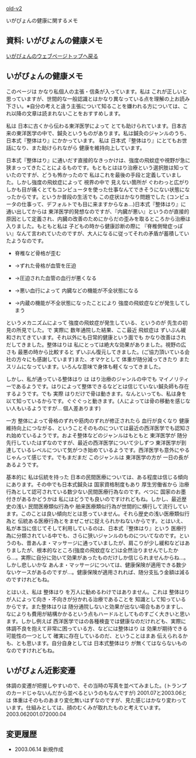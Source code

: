 [old-v2](memohealth-orig.html)

いがぴょんの健康に関するメモ

## 資料: いがぴょんの健康メモ
[いがぴょんのウェブページトップへ戻る](../../index.html)
## いがぴょんの健康メモ

このページは かなり私個人の主張・信条が入っています。私は これが正しいと思っていますが、世間的な一般認識とはかなり異なっている点を理解の上お読み下さい。※自分の考えと違う主張について知ることを嫌われる方については、これ以降の文章は読まれないことをおすすめします。

私は 日本に古くから伝わる東洋医学によって とても助けられています。日本古来の東洋医学の中で、鍼灸というものがあります。私は鍼灸のジャンルのうち、日本式『整体はり』にかかっています。 私は 日本式『整体はり』にとてもお世話になり、また助けられながら 健康を維持向上しています。

日本式『整体はり』に通いだす直接的なきっかけは、強度の飛蚊症や視野が急に狭まっってきたことによるものです。もともとははり治療という選択肢は知っていたのですが、どうも怖かったので 私はこれを最後の手段と定義していました。しかし強度の飛蚊症によって 視界の中で 見えない箇所が ぐわわっと広がり しかも目が痛くとてもコンピュータを使った仕事なんてできそうにない状態になったからです。というか普段の生活でも この症状はかなり問題でした (コンピュータの仕事って、デフォルトでも目に来ますからなぁ…)日本式『整体はり』に通い出してからは 東洋医学的発想なのですが、『内臓が悪い』というのが直接的原因として定義され、内臓の改善のためにからだの歪みを取るところから治療は入りました。もともと私は 子どもの時から健康診断の際に 『脊椎側彎症っぽい』なんて言われていたのですが、大人になるに従ってそれの矛盾が蓄積していたようなのです。

* 脊椎など骨格が歪む
  
* →ずれた骨格が血管を圧迫
  
* →圧迫された血管の血行が悪くなる
  
* →悪い血行によって 内臓などの機能が不全状態になる
  
* →内蔵の機能が不全状態になったことにより 強度の飛蚊症などが発生してしまう

というメカニズムによって 強度の飛蚊症が発生している、というのが 先生の初見の所見でした。で 実際に 数年通院した結果、ここ最近 飛蚊症は ずいぶん緩和されてきています。それ以外にも日常的健康という面でも かなり改善はされだしてきました。整体はりは 私にとっては絶大な効果がありました。視野の広さも 最悪の時から比較すると ずいぶん復元してきました。(ご協力頂いている会社の方々にも感謝しています)また、オマケとして 体重が随分減ってきたり またスリムになっています。いろんな意味で身体も軽くなってきました。

しかし、私が通っている整体はり は はり治療のジャンルの中でも マイノリティーであるようです。はりによって整体できるなどとは信じていない鍼灸師も存在するようです。でも 実際 はりだけで骨は動きます。なんといっても、私は身を以て知っているからです。ぐぐぐっと動きます。(人によっては骨の移動を感じない人もいるようですが… 個人差あります)

一方 整体によって骨格のずれや筋肉のずれが修正されたら 血行が良くなり 健康維持向上につながる、ということそのものについては最近の西洋医学でも認知され始めているようです。およそ整体などのジャンルはもともと 東洋医学が 随分先行していたはずなのですが、最近の西洋医学について少しずつ 東洋医学が到達しているレベルについて気がつき始めているようです。西洋医学も意外にやるじゃんって感じです。でもまだまだ このジャンルは 東洋医学の方が 一日の長があるようです。

基本的に 私は伝統を持った 日本の民間医療については、ある程度は信じる傾向にあります。その中でも日本式鍼灸は 国家資格制度もあり 厚生労働省から 治療行為として認可されている数少ない民間医療行為なのです。べつに 国家のお墨付きがあるかどうかは 私にはどうでも良いのですけれどもね。しかし、最近歴史の浅い 民間医療類似行為や 舶来医療類似行為が世間的に横行して流行しています。このことは良い傾向だとは思っていません。それら歴史の浅い医療類似行為と 伝統ある医療行為とをまぜこぜに捉えられかねないからです。とはいえ、私が本当に信じてそして利用しているのは、日本式『整体はり』という 医療行為に分類されている中でも、さらに狭いジャンルのものについてなのです。というのも、昔あんま・マッサージに通っていましたが、肩こりが少し緩和などはありましたが、根本的なところ(強度の飛蚊症など)は全然治りませんでしたから…。実際に自分に効いて効果があったものだけしか信じられませんからね…。しかし悲しいかな あんま・マッサージについては、健康保険が適用できる数少ないケースがあるのですが…。健康保険が適用されれば、随分支払う金額は減るのですけれどもね。

とはいえ、私は 整体はり を万人に勧めるわけではありません。これは 整体はりが人によって向き・不向きが分かれる治療であることを 知識として知っているからです。また整体はりは 随分通院しないと効果が出ない場合もありますし、なによりも費用が結構かかるという点もハードルとしてものすごく大きいと思います。しかし例えば 西洋医学ではの各種検査では健康なのだけれども、実際に体調不良を抱えて非常に困っている方、などには整体はり は 効果が期待できる可能性の一つとして 確実に存在しているのだ、ということはまあ 伝えられるかも、とも思います。自分自身としては 日本式整体はり が無くてはならないものなのですけれどもね。

## いがぴょん近影変遷

体調の変遷が把握しやすいので、その当時の写真を並べてみました。(トランプのカードじゃないんだから並べるというのもなんですが)
2001.07と2003.06とは 体重はそのものあまり変化無いはずなのですが、見た感じはかなり変わっています。仕組みとしては、顔のむくみが取れたものと考えています。
2003.062001.072000.04
## 変更履歴

* 2003.06.14 新規作成